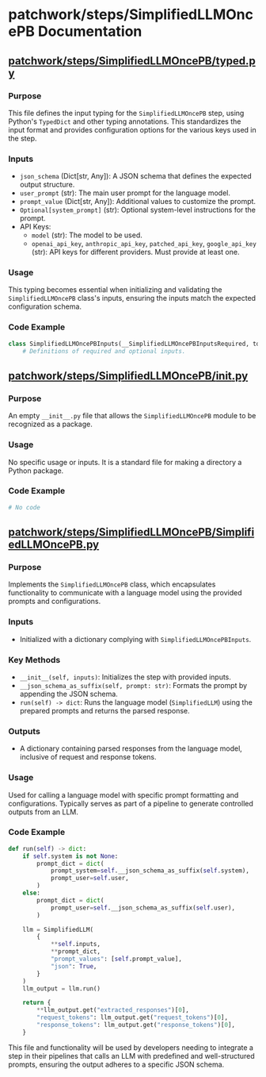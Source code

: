 # patchwork/steps/SimplifiedLLMOncePB Documentation

## [patchwork/steps/SimplifiedLLMOncePB/typed.py](#patchworkstepsSimplifiedLLMOncePBtyped.py)

### Purpose
This file defines the input typing for the `SimplifiedLLMOncePB` step, using Python's `TypedDict` and other typing annotations. This standardizes the input format and provides configuration options for the various keys used in the step.

### Inputs
- `json_schema` (Dict[str, Any]): A JSON schema that defines the expected output structure.
- `user_prompt` (str): The main user prompt for the language model.
- `prompt_value` (Dict[str, Any]): Additional values to customize the prompt.
- `Optional[system_prompt]` (str): Optional system-level instructions for the prompt.
- API Keys:
  - `model` (str): The model to be used.
  - `openai_api_key`, `anthropic_api_key`, `patched_api_key`, `google_api_key` (str): API keys for different providers. Must provide at least one.

### Usage
This typing becomes essential when initializing and validating the `SimplifiedLLMOncePB` class's inputs, ensuring the inputs match the expected configuration schema.

### Code Example
```python
class SimplifiedLLMOncePBInputs(__SimplifiedLLMOncePBInputsRequired, total=False):
    # Definitions of required and optional inputs.
```

## [patchwork/steps/SimplifiedLLMOncePB/__init__.py](#patchworkstepsSimplifiedLLMOncePB__init__.py)

### Purpose
An empty `__init__.py` file that allows the `SimplifiedLLMOncePB` module to be recognized as a package.

### Usage
No specific usage or inputs. It is a standard file for making a directory a Python package.

### Code Example
```python
# No code
```

## [patchwork/steps/SimplifiedLLMOncePB/SimplifiedLLMOncePB.py](#patchworkstepsSimplifiedLLMOncePBSimplifiedLLMOncePB.py)

### Purpose
Implements the `SimplifiedLLMOncePB` class, which encapsulates functionality to communicate with a language model using the provided prompts and configurations. 

### Inputs
- Initialized with a dictionary complying with `SimplifiedLLMOncePBInputs`.

### Key Methods
- `__init__(self, inputs)`: Initializes the step with provided inputs.
- `__json_schema_as_suffix(self, prompt: str)`: Formats the prompt by appending the JSON schema.
- `run(self) -> dict`: Runs the language model (`SimplifiedLLM`) using the prepared prompts and returns the parsed response.

### Outputs
- A dictionary containing parsed responses from the language model, inclusive of request and response tokens.

### Usage
Used for calling a language model with specific prompt formatting and configurations. Typically serves as part of a pipeline to generate controlled outputs from an LLM.

### Code Example
```python
def run(self) -> dict:
    if self.system is not None:
        prompt_dict = dict(
            prompt_system=self.__json_schema_as_suffix(self.system),
            prompt_user=self.user,
        )
    else:
        prompt_dict = dict(
            prompt_user=self.__json_schema_as_suffix(self.user),
        )

    llm = SimplifiedLLM(
        {
            **self.inputs,
            **prompt_dict,
            "prompt_values": [self.prompt_value],
            "json": True,
        }
    )
    llm_output = llm.run()

    return {
        **llm_output.get("extracted_responses")[0],
        "request_tokens": llm_output.get("request_tokens")[0],
        "response_tokens": llm_output.get("response_tokens")[0],
    }
```

This file and functionality will be used by developers needing to integrate a step in their pipelines that calls an LLM with predefined and well-structured prompts, ensuring the output adheres to a specific JSON schema.